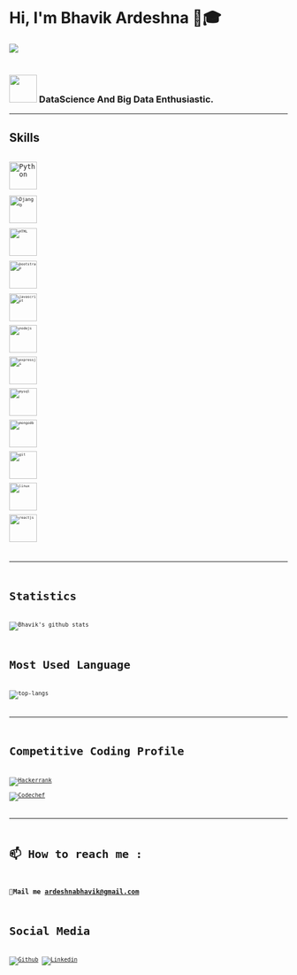 # Hi, I'm Bhavik Ardeshna 👋🎓
<img src="https://giphy.com/gifs/26DoiqmYcxgFICb3G/html5" >
<br />
<br />


### <img src="https://media.giphy.com/media/VgCDAzcKvsR6OM0uWg/giphy.gif" width="50"> DataScience And Big Data Enthusiastic.

---

      
## Skills

<code> <img title="Python" height="50" src="https://www.vectorlogo.zone/logos/python/python-icon.svg"/> <code>
<code> <img title="Django" height="50" src="https://www.vectorlogo.zone/logos/djangoproject/djangoproject-ar21.svg"/> <code>
<code> <img title="HTML" height="50" src="https://www.vectorlogo.zone/logos/w3_html5/w3_html5-icon.svg" /> </code>
<code> <img title="bootstrap" height="50" src="https://www.vectorlogo.zone/logos/getbootstrap/getbootstrap-ar21.svg" /> </code>
<code> <img title="javascript" height="50" src="https://www.vectorlogo.zone/logos/javascript/javascript-horizontal.svg"/></code>
<code> <img title="nodejs" height="50" src="https://www.vectorlogo.zone/logos/nodejs/nodejs-horizontal.svg"/></code>
<code> <img title="expressjs" height="50" src="https://www.vectorlogo.zone/logos/expressjs/expressjs-ar21.svg"/></code>
<code> <img title="mysql" height="50" src="https://www.vectorlogo.zone/logos/mysql/mysql-horizontal.svg"/></code>
<code> <img title="mongodb" height="50" src="https://www.vectorlogo.zone/logos/mongodb/mongodb-ar21.svg"></code>
<code> <img title="git" height="50" src="https://www.vectorlogo.zone/logos/git-scm/git-scm-ar21.svg"/></code>
<code> <img title="linux" height="50" src="https://www.vectorlogo.zone/logos/linux/linux-ar21.svg"/></code>
<code> <img title="reactjs" height="50" src="https://www.vectorlogo.zone/logos/reactjs/reactjs-icon.svg"/></code>

  
---

# Statistics #

![Bhavik's github stats](https://github-readme-stats.vercel.app/api?username=Bhavik-Ardeshna&show_icons=true&title_color=ffd1dc&icon_color=79ff97&text_color=ffd1dc&bg_color=151515)


# Most Used Language #

![top-langs](https://github-readme-stats.vercel.app/api/top-langs?username=Bhavik-Ardeshna&show_icons=true&title_color=fff&icon_color=79ff97&text_color=9f9f9f&bg_color=151515)

---

# Competitive Coding Profile #

[![Hackerrank](https://img.shields.io/badge/-hackerrank-7cfc00?style=flat&labelColor=7cfc00&logo=hackerrank&logoColor=white)](https://www.hackerrank.com/ardeshnabhavik)	
[![Codechef](https://img.shields.io/badge/-Codechef-909090?style=flat&labelColor=909090&logo=Codechef&logoColor=white)](https://www.codechef.com/users/arvik_123)

---

# 📫 How to reach me : #
### 💌Mail me [ardeshnabhavik@gmail.com]()


# Social Media #
[![Github](https://img.shields.io/badge/-Github-000?style=flat&logo=Github&logoColor=white)](https://github.com/Bhavik-Ardeshna)
[![Linkedin](https://img.shields.io/badge/-LinkedIn-blue?style=flat&logo=Linkedin&logoColor=white)](https://www.linkedin.com/in/bhavik-ardeshna-a4494a1b0/)

